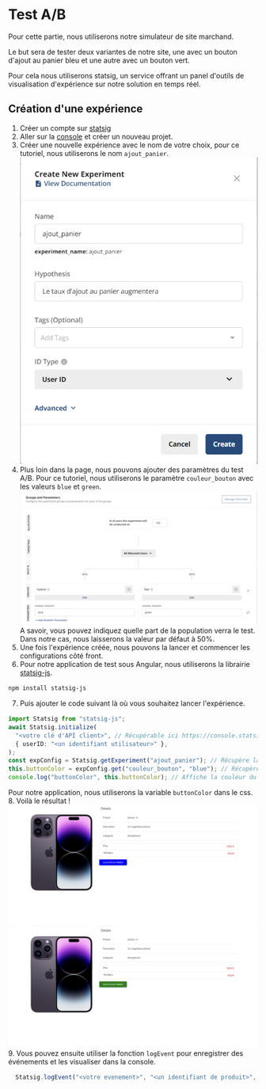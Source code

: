 # Test A/B
Pour cette partie, nous utiliserons notre simulateur de site marchand.

Le but sera de tester deux variantes de notre site, une avec un bouton d'ajout au panier bleu et une autre avec un bouton vert.

Pour cela nous utiliserons statsig, un service offrant un panel d'outils de visualisation d'expérience sur notre solution en temps réel.

## Création d'une expérience
1. Créer un compte sur [statsig](https://statsig.com/)
2. Aller sur la [console](console.statsig.com) et créer un nouveau projet.
3. Créer une nouvelle expérience avec le nom de votre choix, pour ce tutoriel, nous utiliserons le nom `ajout_panier`.
![Ajout experience](image1.png)
4. Plus loin dans la page, nous pouvons ajouter des paramètres du test A/B. 
Pour ce tutoriel, nous utiliserons le paramètre `couleur_bouton` avec les valeurs `blue` et `green`.
![Ajout paramètres](image2.png)
A savoir, vous pouvez indiquez quelle part de la population verra le test. Dans notre cas, nous laisserons la valeur par défaut à 50%.
5. Une fois l'expérience créée, nous pouvons la lancer et commencer les configurations côté front.
6. Pour notre application de test sous Angular, nous utiliserons la librairie [statsig-js](https://www.npmjs.com/package/statsig-js).
```bash
npm install statsig-js
```
7. Puis ajouter le code suivant là où vous souhaitez lancer l'expérience.
```typescript
import Statsig from "statsig-js";
await Statsig.initialize(
  "<votre clé d'API client>", // Récupérable ici https://console.statsig.com/4mJ8LKvbS3iR1cholOdw1J/api_keys
  { userID: "<un identifiant utilisateur>" },
);
const expConfig = Statsig.getExperiment("ajout_panier"); // Récupère la configuration de l'expérience ajout_panier
this.buttonColor = expConfig.get("couleur_bouton", "blue"); // Récupère la valeur du paramètre couleur_bouton
console.log("buttonColor", this.buttonColor); // Affiche la couleur du bouton
```
Pour notre application, nous utiliserons la variable `buttonColor` dans le css.
8. Voilà le résultat !
![Variant 1](variant1.png)
![Variant 2](variant2.png)
9. Vous pouvez ensuite utiliser la fonction `logEvent` pour enregistrer des événements et les visualiser dans la console.
```typescript
  Statsig.logEvent("<votre evenement>", "<un identifiant de produit>", "<un objet>");
```
